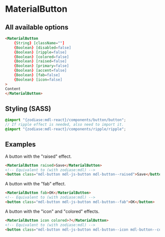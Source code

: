 MaterialButton
==============

All available options
---------------------
```HTML
<MaterialButton
    {String} [className=""]
    {Boolean} [disabled=false]
    {Boolean} [ripple=false]
    {Boolean} [colored=false]
    {Boolean} [raised=false]
    {Boolean} [primary=false]
    {Boolean} [accent=false]
    {Boolean} [fab=false]
    {Boolean} [icon=false]
>
Content
</MaterialButton>
```

Styling (SASS)
--------------
```SCSS
@import "{zodiase:mdl-react}/components/button/button";
// If ripple effect is needed, also need to import it.
@import "{zodiase:mdl-react}/components/ripple/ripple";
```

Examples
--------
A button with the "raised" effect.
```HTML
<MaterialButton raised>Save</MaterialButton>
<!-- Equivalent to (with zodiase:mdl) -->
<button class="mdl-button mdl-js-button mdl-button--raised">Save</button>
```

A button with the "fab" effect.
```HTML
<MaterialButton fab>OK</MaterialButton>
<!-- Equivalent to (with zodiase:mdl) -->
<button class="mdl-button mdl-js-button mdl-button--fab">OK</button>
```

A button with the "icon" and "colored" effects.
```HTML
<MaterialButton icon colored>?</MaterialButton>
<!-- Equivalent to (with zodiase:mdl) -->
<button class="mdl-button mdl-js-button mdl-button--icon mdl-button--colored">?</button>
```
